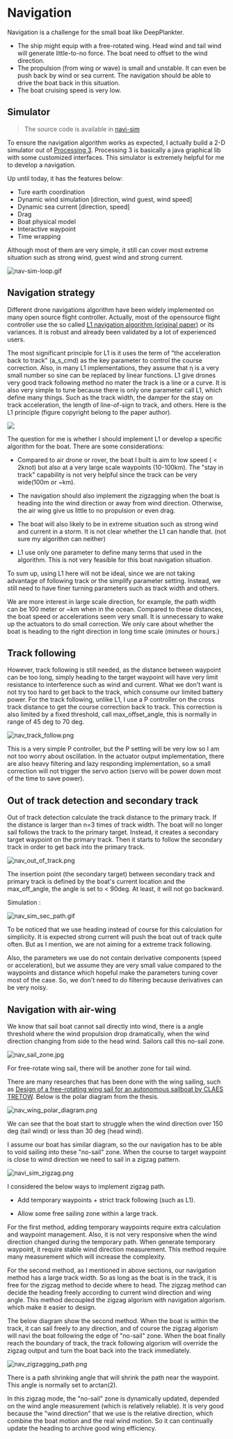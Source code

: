 # Navigation

Navigation is a challenge for the small boat like DeepPlankter. 

- The ship might equip with a free-rotated wing. Head wind and tail wind will generate little-to-no force. The boat need to offset to the wind direction. 
- The propulsion (from wing or wave) is small and unstable. It can even be push back by wind or sea current. The navigation should be able to drive the boat back in this situation.   
- The boat cruising speed is very low.  

## Simulator

> The source code is available in [navi-sim](https://github.com/majianjia/nav-sim)

To ensure the navigation algorithm works as expected, I actually build a 2-D simulator out of [Processing 3](https://processing.org/). Processing 3 is basically a java graphical lib with some customized interfaces. This simulator is extremely helpful for me to develop a navigation. 

Up until today, it has the features below:

- Ture earth coordination
- Dynamic wind simulation [direction, wind guest, wind speed]
- Dynamic sea current [direction, speed]
- Drag
- Boat physical model
- Interactive waypoint 
- Time wrapping

Although most of them are very simple, it still can cover most extreme situation such as strong wind, guest wind and strong current.  

![nav-sim-loop.gif](figures/nav-sim-loop.gif)

## Navigation strategy

Different drone navigations algorithm have been widely implemented on many open source flight controller. Actually, most of the opensource flight controller use the so called [L1 navigation algorithm (original paper)](http://redmine.roboime.com.br/attachments/download_inline/351/gnc_park_deyst_how%5B1%5D.pdf) or its variances. It is robust and already been validated by a lot of experienced users. 

The most significant principle for L1 is it uses the term of "the acceleration back to track" (a_s_cmd) as the key parameter to control the course correction. Also, in many L1 implementations, they assume that η is a very small number so sine can be replaced by linear functions. L1 give drones very good track following method no mater the track is a line or a curve. It is also very simple to tune because there is only one parameter call L1, which define many things. Such as the track width, the damper for the stay on track acceleration, the length of line-of-sign to track, and others.  Here is the L1 principle (figure copyright belong to the paper author). 

![](figures/nav_l1_diagram.png)

The question for me is whether I should implement L1 or develop a specific algorithm for the boat. There are some considerations:

- Compared to air drone or rover, the boat I built is aim to low speed ( < 2knot) but also at a very large scale waypoints (10-100km). The "stay in track" capability is not very helpful since the track can be very wide(100m or ~km). 

- The navigation should also implement the zigzagging when the boat is heading into the wind direction or away from wind direction. Otherwise, the air wing give us little to no propulsion or even drag.  

- The boat will also likely to be in extreme situation such as strong wind and current in a storm. It is not clear whether the L1 can handle that. (not sure my algorithm can neither)

- L1 use only one parameter to define many terms that used in the algorithm. This is not very feasible for this boat navigation situation.

To sum up, using L1 here will not be ideal, since we are not taking advantage of following track or the simplify parameter setting. Instead, we still need to have finer turning parameters such as track width and others. 

We are more interest in large scale direction, for example, the path width can be 100 meter or ~km when in the ocean. Compared to these distances, the boat speed or accelerations seem very small. It is unnecessary to wake up the actuators to do small correction. We only care about whether the boat is heading to the right direction in long time scale (minutes or hours.)   

## Track following

However, track following is still needed, as the distance between waypoint can be too long, simply heading to the target waypoint will have very limit resistance to interference such as wind and current. What we don't want is not try too hard to get back to the track, which consume our limited battery power. For the track following, unlike L1, I use a P controller on the cross track distance to get the course correction back to track. This correction is also limited by a fixed threshold, call max_offset_angle, this is normally in range of 45 deg to 70 deg.

![nav_track_follow.png](figures/nav_track_follow.png)

This is a very simple P controller, but the P setting will be very low so I am not too worry about oscillation. In the actuator output implementation, there are also heavy filtering and lazy responding implementation, so a small correction will not trigger the servo action (servo will be power down most of the time to save power). 

## Out of track detection and secondary track

Out of track detection calculate the track distance to the primary track. If the distance is larger than n=3 times of track width. The boat will no longer sail follows the track to the primary target. Instead, it creates a secondary target waypoint on the primary track. Then it starts to follow the secondary track in order to get back into the primary track. 

![nav_out_of_track.png](figures/nav_out_of_track.png)

The insertion point (the secondary target) between secondary track and primary track is defined by the boat's current location and the max_off_angle, the angle is set to < 90deg. At least, it will not go backward.

Simulation :

![nav_sim_sec_path.gif](figures/nav_sim_sec_path.gif)



To be noticed that we use heading instead of course for this calculation for simplicity. It is expected strong current will push the  boat out of track quite often. But as I mention, we are not aiming for a extreme track following. 

Also, the parameters we use do not contain derivative components (speed or acceleration), but we assume they are very small value compared to the waypoints and distance which hopeful make the parameters tuning cover most of the case. So, we don't need to do filtering because derivatives can be very noisy. 

## Navigation with air-wing

We know that sail boat cannot sail directly into wind, there is a angle threshold where the wind propulsion drop dramatically, when the wind direction changing from side to the head wind. Sailors call this no-sail zone. 

![nav_sail_zone.jpg](D:\work\personal\DeepPlankter\DeepPlankter\doc\figures\nav_sail_zone.jpg)

For free-rotate wing sail, there will be another zone for tail wind. 

There are many researches that has been done with the wing sailing, such as [Design of a free-rotating wing sail for an autonomous sailboat by CLAES TRETOW](https://www.diva-portal.org/smash/get/diva2:1145351/FULLTEXT01.pdf).  Below is the polar diagram from the thesis. 



![nav_wing_polar_diagram.png](figures/nav_wing_polar_diagram.png)

We can see that the boat start to struggle when the wind direction over 150 deg (tail wind) or less than 30 deg (head wind).

I assume our boat has similar diagram, so the our navigation has to be able to void sailing into these "no-sail" zone. When the course to target waypoint is close to wind direction we need to sail in a zigzag pattern. 

![navi_sim_zigzag.png](figures/navi_sim_zigzag.png)

I considered the below ways to implement zigzag path.

- Add temporary waypoints + strict track following (such as L1). 

- Allow some free sailing zone within a large track. 

For the first method, adding temporary waypoints require extra calculation and waypoint management. Also, it is not very responsive when the wind direction changed during the temporary path. When generate temporary waypoint, it require stable wind direction measurement. This method require many measurement which will increase the complexity. 

For the second method, as I mentioned in above sections, our navigation method has a large track width. So as long as the boat is in the track, it is free for the zigzag method to decide where to head.  The zigzag method can decide the heading freely according to current wind direction and wing angle. This method decoupled the  zigzag algorism with navigation algorism. which make it easier to design.

The below diagram show the second method. When the boat is within the track, it can sail freely to any direction, and of course the zigzag algorism will navi the boat following the edge of "no-sail" zone. When the boat finally reach the boundary of track, the track following algorism will override the zigzag output and turn the boat back into the track immediately. 

![nav_zigzagging_path.png](figures/nav_zigzagging_path.png)

There is a path shrinking angle that will shrink the path near the waypoint. This angle is normally set to arctan(2). 

In this zigzag mode, the "no-sail" zone is dynamically updated, depended on the wind angle measurement (which is relatively reliable). It is very good because the "wind direction" that we use is the relative direction, which combine the boat motion and the real wind motion. So it can continually update the heading to archive good wing efficiency. 

